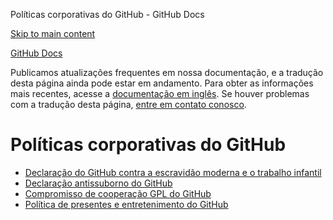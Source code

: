 Políticas corporativas do GitHub - GitHub Docs

[Skip to main content](#main-content)

[](/pt)[GitHub Docs](/pt)

Publicamos atualizações frequentes em nossa documentação, e a tradução desta página ainda pode estar em andamento. Para obter as informações mais recentes, acesse a [documentação em inglês](/en). Se houver problemas com a tradução desta página, [entre em contato conosco](https://github.com/contact?form[subject]=translation%20issue%20on%20docs.github.com&form[comments]=).

Políticas corporativas do GitHub
==========

* [Declaração do GitHub contra a escravidão moderna e o trabalho infantil](/pt/site-policy/github-company-policies/github-statement-against-modern-slavery-and-child-labor)
* [Declaração antissuborno do GitHub](/pt/site-policy/github-company-policies/github-anti-bribery-statement)
* [Compromisso de cooperação GPL do GitHub](/pt/site-policy/github-company-policies/github-gpl-cooperation-commitment)
* [Política de presentes e entretenimento do GitHub](/pt/site-policy/github-company-policies/github-gifts-and-entertainment-policy)

